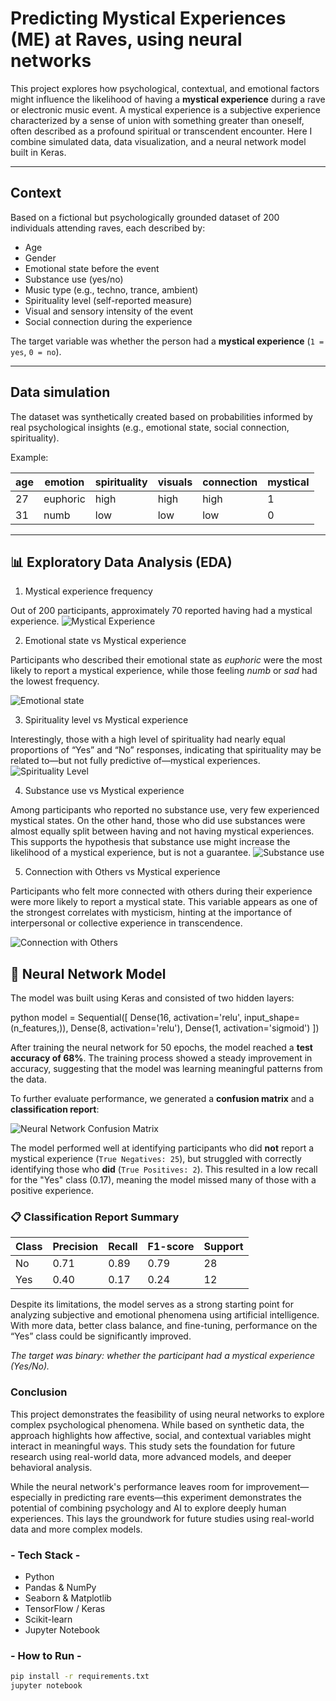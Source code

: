 # Predicting Mystical Experiences (ME) at Raves, using neural networks

This project explores how psychological, contextual, and emotional factors might influence the likelihood of having a **mystical experience** during a rave or electronic music event. A mystical experience is a subjective experience characterized by a sense of union with something greater than oneself, often described as a profound spiritual or transcendent encounter.
Here I combine simulated data, data visualization, and a neural network model built in Keras.

---

## Context

Based on a fictional but psychologically grounded dataset of 200 individuals attending raves, each described by:

- Age
- Gender
- Emotional state before the event
- Substance use (yes/no)
- Music type (e.g., techno, trance, ambient)
- Spirituality level (self-reported measure)
- Visual and sensory intensity of the event
- Social connection during the experience

The target variable was whether the person had a **mystical experience** (`1 = yes`, `0 = no`).

---

## Data simulation

The dataset was synthetically created based on probabilities informed by real psychological insights (e.g., emotional state, social connection, spirituality).

Example:

| age | emotion   | spirituality | visuals | connection | mystical |
|-----|-----------|--------------|---------|------------|----------|
| 27  | euphoric  | high         | high    | high       | 1        |
| 31  | numb      | low          | low     | low        | 0        |

---

## 📊 Exploratory Data Analysis (EDA)
1. Mystical experience frequency

Out of 200 participants, approximately 70 reported having had a mystical experience. 
![Mystical Experience](images/mystical.jpg)

2. Emotional state vs Mystical experience

Participants who described their emotional state as *euphoric* were the most likely to report a mystical experience, while those feeling *numb* or *sad* had the lowest frequency.

![Emotional state](images/emotion.jpg)

3. Spirituality level vs Mystical experience

Interestingly, those with a high level of spirituality had nearly equal proportions of “Yes” and “No” responses, indicating that spirituality may be related to—but not fully predictive of—mystical experiences.
![Spirituality Level](images/spirituality.jpg)

4. Substance use vs Mystical experience

Among participants who reported no substance use, very few experienced mystical states. On the other hand, those who did use substances were almost equally split between having and not having mystical experiences. This supports the hypothesis that substance use might increase the likelihood of a mystical experience, but is not a guarantee.
![Substance use](images/substance.jpg)

5. Connection with Others vs Mystical experience

Participants who felt more connected with others during their experience were more likely to report a mystical state. This variable appears as one of the strongest correlates with mysticism, hinting at the importance of interpersonal or collective experience in transcendence.

![Connection with Others](images/connection.jpg)

## 🧠 Neural Network Model

The model was built using Keras and consisted of two hidden layers:

python
model = Sequential([
  Dense(16, activation='relu', input_shape=(n_features,)),
  Dense(8, activation='relu'),
  Dense(1, activation='sigmoid')
])

After training the neural network for 50 epochs, the model reached a **test accuracy of 68%**. The training process showed a steady improvement in accuracy, suggesting that the model was learning meaningful patterns from the data.

To further evaluate performance, we generated a **confusion matrix** and a **classification report**:

![Neural Network Confusion Matrix](images/confusion_matrix.jpg)

The model performed well at identifying participants who did **not** report a mystical experience (`True Negatives: 25`), but struggled with correctly identifying those who **did** (`True Positives: 2`). This resulted in a low recall for the "Yes" class (0.17), meaning the model missed many of those with a positive experience.

### 📋 Classification Report Summary

| Class | Precision | Recall | F1-score | Support |
|-------|-----------|--------|----------|---------|
| No    | 0.71      | 0.89   | 0.79     | 28      |
| Yes   | 0.40      | 0.17   | 0.24     | 12      |

Despite its limitations, the model serves as a strong starting point for analyzing subjective and emotional phenomena using artificial intelligence. With more data, better class balance, and fine-tuning, performance on the “Yes” class could be significantly improved.

*The target was binary: whether the participant had a mystical experience (Yes/No).*

### Conclusion
This project demonstrates the feasibility of using neural networks to explore complex psychological phenomena. While based on synthetic data, the approach highlights how affective, social, and contextual variables might interact in meaningful ways. This study sets the foundation for future research using real-world data, more advanced models, and deeper behavioral analysis.

While the neural network's performance leaves room for improvement—especially in predicting rare events—this experiment demonstrates the potential of combining psychology and AI to explore deeply human experiences. This lays the groundwork for future studies using real-world data and more complex models.

### - Tech Stack -
- Python
- Pandas & NumPy
- Seaborn & Matplotlib
- TensorFlow / Keras
- Scikit-learn
- Jupyter Notebook
### - How to Run - 
```bash
pip install -r requirements.txt
jupyter notebook
